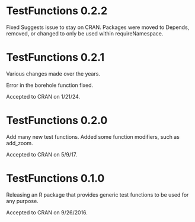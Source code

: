 # TestFunctions 0.2.2

Fixed Suggests issue to stay on CRAN. Packages were moved to Depends,
removed, or changed to only be used within requireNamespace.

# TestFunctions 0.2.1

Various changes made over the years.

Error in the borehole function fixed.

Accepted to CRAN on 1/21/24.

# TestFunctions 0.2.0

Add many new test functions.
Added some function modifiers, such as add_zoom.

Accepted to CRAN on 5/9/17.


# TestFunctions 0.1.0

Releasing an R package that provides generic test functions
to be used for any purpose.

Accepted to CRAN on 9/26/2016.
